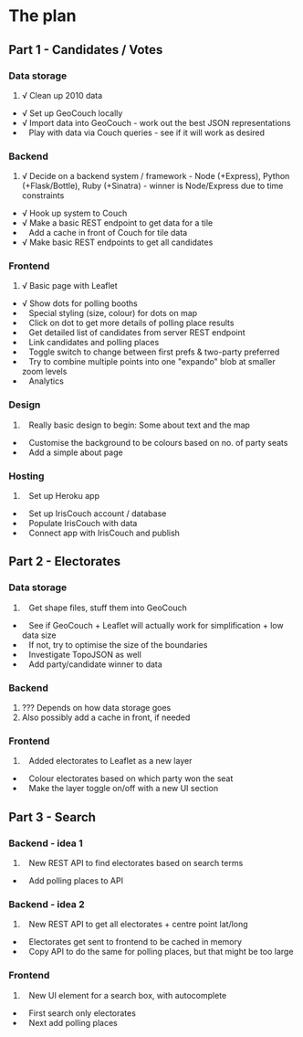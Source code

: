 # The plan

## Part 1 - Candidates / Votes

### Data storage

1. √ Clean up 2010 data
*  √ Set up GeoCouch locally
*  √ Import data into GeoCouch - work out the best JSON representations
*    Play with data via Couch queries - see if it will work as desired

### Backend

1. √ Decide on a backend system / framework - Node (+Express), Python (+Flask/Bottle), Ruby (+Sinatra) - winner is Node/Express due to time constraints
*  √ Hook up system to Couch
*  √ Make a basic REST endpoint to get data for a tile
*    Add a cache in front of Couch for tile data
*  √ Make basic REST endpoints to get all candidates

### Frontend

1. √ Basic page with Leaflet
*  √ Show dots for polling booths
*    Special styling (size, colour) for dots on map
*    Click on dot to get more details of polling place results
*    Get detailed list of candidates from server REST endpoint
*    Link candidates and polling places
*    Toggle switch to change between first prefs & two-party preferred
*    Try to combine multiple points into one "expando" blob at smaller zoom levels
*    Analytics

### Design

1.    Really basic design to begin: Some about text and the map
*    Customise the background to be colours based on no. of party seats
*    Add a simple about page

### Hosting

1.    Set up Heroku app
*    Set up IrisCouch account / database
*    Populate IrisCouch with data
*    Connect app with IrisCouch and publish

## Part 2 - Electorates

### Data storage

1.    Get shape files, stuff them into GeoCouch
*    See if GeoCouch + Leaflet will actually work for simplification + low data size
*    If not, try to optimise the size of the boundaries
*    Investigate TopoJSON as well
*    Add party/candidate winner to data

### Backend

1. ??? Depends on how data storage goes
2. Also possibly add a cache in front, if needed

### Frontend

1.    Added electorates to Leaflet as a new layer
*    Colour electorates based on which party won the seat
*    Make the layer toggle on/off with a new UI section


## Part 3 - Search

### Backend - idea 1

1.    New REST API to find electorates based on search terms
*    Add polling places to API

### Backend - idea 2

1.    New REST API to get all electorates + centre point lat/long
*    Electorates get sent to frontend to be cached in memory
*    Copy API to do the same for polling places, but that might be too large

### Frontend

1.    New UI element for a search box, with autocomplete
*    First search only electorates
*    Next add polling places

